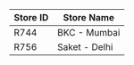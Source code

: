 |Store ID|Store Name                   |
|--------|-----------------------------|
|R744    |    BKC - Mumbai                        |
|R756    |    Saket - Delhi                        |
